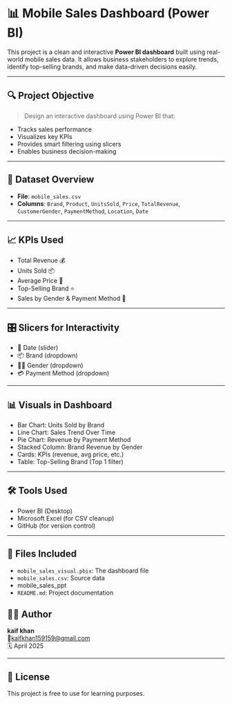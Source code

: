 # 📊 Mobile Sales Dashboard (Power BI)

This project is a clean and interactive **Power BI dashboard** built using real-world mobile sales data. It allows business stakeholders to explore trends, identify top-selling brands, and make data-driven decisions easily.

---

## 🔍 Project Objective

> Design an interactive dashboard using Power BI that:
- Tracks sales performance
- Visualizes key KPIs
- Provides smart filtering using slicers
- Enables business decision-making

---

## 🧾 Dataset Overview

- **File**: `mobile_sales.csv`
- **Columns**: `Brand`, `Product`, `UnitsSold`, `Price`, `TotalRevenue`, `CustomerGender`, `PaymentMethod`, `Location`, `Date`

---

## 📈 KPIs Used

- Total Revenue 💰
- Units Sold 📦
- Average Price 🧮
- Top-Selling Brand ⭐
- Sales by Gender & Payment Method 🔄

---

## 🎛 Slicers for Interactivity

- 📅 Date (slider)
- 📦 Brand (dropdown)
- 👨‍🦰 Gender (dropdown)
- 💳 Payment Method (dropdown)

---

## 📊 Visuals in Dashboard

- Bar Chart: Units Sold by Brand
- Line Chart: Sales Trend Over Time
- Pie Chart: Revenue by Payment Method
- Stacked Column: Brand Revenue by Gender
- Cards: KPIs (revenue, avg price, etc.)
- Table: Top-Selling Brand (Top 1 filter)

---

## 🛠️ Tools Used

- Power BI (Desktop)
- Microsoft Excel (for CSV cleanup)
- GitHub (for version control)

---

## 📎 Files Included

- `mobile_sales_visual.pbix`: The dashboard file
- `mobile_sales.csv`: Source data
- mobile_sales_ppt
- `README.md`: Project documentation

## 🙋‍♂️ Author

**kaif khan**  
📧kaifkhan159159@gmail.com  
🗓️ April 2025

---

## 🔗 License

This project is free to use for learning purposes.
